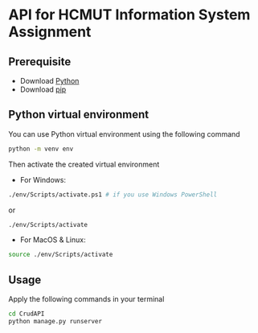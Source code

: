 # API for HCMUT Information System Assignment

## Prerequisite
- Download [Python](https://www.python.org/)
- Download [pip](https://pip.pypa.io/en/stable/) 

## Python virtual environment
You can use Python virtual environment using the following command
```bash
python -m venv env
```
Then activate the created virtual environment
- For Windows:
```bash
./env/Scripts/activate.ps1 # if you use Windows PowerShell
```
or 
```bash
./env/Scripts/activate
```
- For MacOS & Linux:
```bash
source ./env/Scripts/activate
```

## Usage
Apply the following commands in your terminal

```bash
cd CrudAPI
python manage.py runserver
```